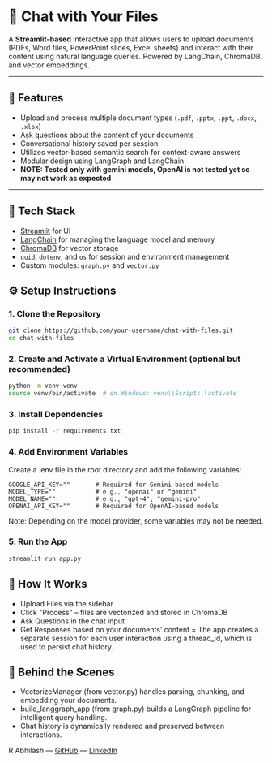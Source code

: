 
# 📄 Chat with Your Files

A **Streamlit-based** interactive app that allows users to upload documents (PDFs, Word files, PowerPoint slides, Excel sheets) and interact with their content using natural language queries. Powered by LangChain, ChromaDB, and vector embeddings.

---

## 🚀 Features

- Upload and process multiple document types (`.pdf`, `.pptx`, `.ppt`, `.docx`, `.xlsx`)
- Ask questions about the content of your documents
- Conversational history saved per session
- Utilizes vector-based semantic search for context-aware answers
- Modular design using LangGraph and LangChain
- **NOTE: Tested only with gemini models, OpenAI is not tested yet so may not work as expected**

---

## 🧰 Tech Stack

- [Streamlit](https://streamlit.io/) for UI
- [LangChain](https://www.langchain.com/) for managing the language model and memory
- [ChromaDB](https://www.trychroma.com/) for vector storage
- `uuid`, `dotenv`, and `os` for session and environment management
- Custom modules: `graph.py` and `vector.py`

## ⚙️ Setup Instructions

### 1. Clone the Repository

```bash
git clone https://github.com/your-username/chat-with-files.git
cd chat-with-files
```
###  2. Create and Activate a Virtual Environment (optional but recommended)

```bash
python -m venv venv
source venv/bin/activate  # on Windows: venv\\Scripts\\activate
```
###  3. Install Dependencies

```bash
pip install -r requirements.txt
```
### 4. Add Environment Variables
Create a .env file in the root directory and add the following variables:
```env
GOOGLE_API_KEY=""       # Required for Gemini-based models
MODEL_TYPE=""           # e.g., "openai" or "gemini"
MODEL_NAME=""           # e.g., "gpt-4", "gemini-pro"
OPENAI_API_KEY=""       # Required for OpenAI-based models
```
Note: Depending on the model provider, some variables may not be needed.

###  5. Run the App
```bash
streamlit run app.py
```
## 📌 How It Works
- Upload Files via the sidebar
- Click "Process" – files are vectorized and stored in ChromaDB
- Ask Questions in the chat input
- Get Responses based on your documents’ content
= The app creates a separate session for each user interaction using a thread_id, which is used to persist chat history.

## 🧠 Behind the Scenes
- VectorizeManager (from vector.py) handles parsing, chunking, and embedding your documents.
- build_langgraph_app (from graph.py) builds a LangGraph pipeline for intelligent query handling.
- Chat history is dynamically rendered and preserved between interactions.

R Abhilash — [GitHub](https://github.com/SoulAbhilash/Langgraph_Document_Chat.git) — [LinkedIn](https://www.linkedin.com/in/abhilash-r-199a48236)
